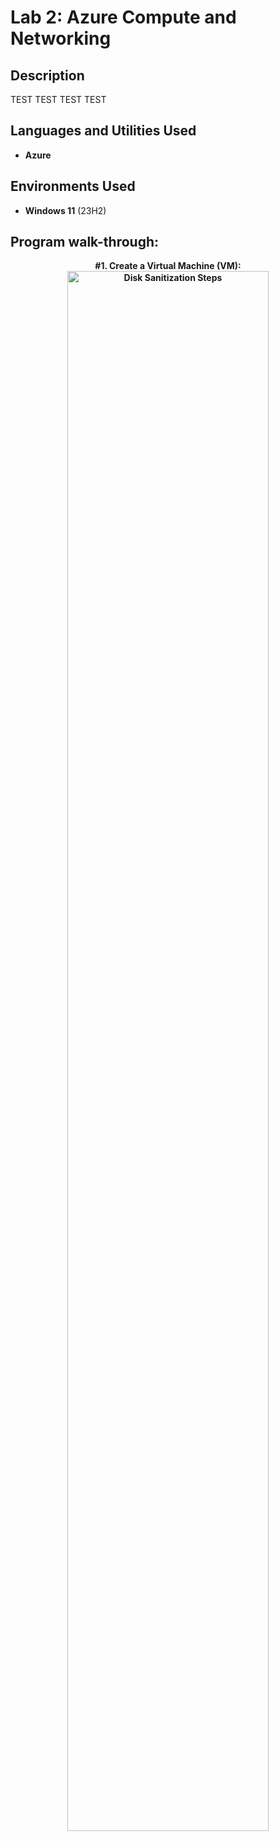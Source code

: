 <h1>Lab 2: Azure Compute and Networking </h1>

<h2>Description</h2>
TEST TEST TEST TEST 

<h2>Languages and Utilities Used</h2>

- <b>Azure</b> 

<h2>Environments Used </h2>

- <b>Windows 11</b> (23H2)

<h2>Program walk-through:</h2>

<p align="center"><b>
#1. Create a Virtual Machine (VM): <br/>
<img src="https://i.imgur.com/N21u1Mn.png" height="80%" width="80%" alt="Disk Sanitization Steps"/>
<br />
<br />
</p></b>

